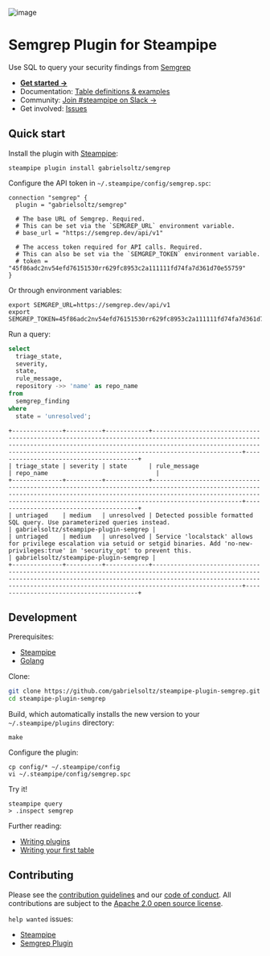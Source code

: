 ![image](https://hub.steampipe.io/images/plugins/gabrielsoltz/semgrep-social-graphic.png)

# Semgrep Plugin for Steampipe

Use SQL to query your security findings from [Semgrep](https://semgrep.dev/)

- **[Get started →](https://hub.steampipe.io/plugins/gabrielsoltz/semgrep)**
- Documentation: [Table definitions & examples](https://hub.steampipe.io/plugins/gabrielsoltz/semgrep/tables)
- Community: [Join #steampipe on Slack →](https://turbot.com/community/join)
- Get involved: [Issues](https://github.com/gabrielsoltz/steampipe-plugin-semgrep/issues)

## Quick start

Install the plugin with [Steampipe](https://steampipe.io):

```shell
steampipe plugin install gabrielsoltz/semgrep
```

Configure the API token in `~/.steampipe/config/semgrep.spc`:

```hcl
connection "semgrep" {
  plugin = "gabrielsoltz/semgrep"

  # The base URL of Semgrep. Required.
  # This can be set via the `SEMGREP_URL` environment variable.
  # base_url = "https://semgrep.dev/api/v1"

  # The access token required for API calls. Required.
  # This can also be set via the `SEMGREP_TOKEN` environment variable.
  # token = "45f86adc2nv54efd76151530rr629fc8953c2a111111fd74fa7d361d70e55759"
}
```

Or through environment variables:

```shell
export SEMGREP_URL=https://semgrep.dev/api/v1
export SEMGREP_TOKEN=45f86adc2nv54efd76151530rr629fc8953c2a111111fd74fa7d361d70e55759
```

Run a query:

```sql
select
  triage_state,
  severity,
  state,
  rule_message,
  repository ->> 'name' as repo_name
from
  semgrep_finding
where
  state = 'unresolved';
```

```
+--------------+----------+------------+-------------------------------------------------------------------------------------------------------------------------------------------------------------------------------------------------------------------------------------------+----------------------------------------+
| triage_state | severity | state      | rule_message                                                                                                                                                                                                                              | repo_name                              |
+--------------+----------+------------+-------------------------------------------------------------------------------------------------------------------------------------------------------------------------------------------------------------------------------------------+----------------------------------------+
| untriaged    | medium   | unresolved | Detected possible formatted SQL query. Use parameterized queries instead.                                                                                                                                                                 | gabrielsoltz/steampipe-plugin-semgrep |
| untriaged    | medium   | unresolved | Service 'localstack' allows for privilege escalation via setuid or setgid binaries. Add 'no-new-privileges:true' in 'security_opt' to prevent this.                                                                                       | gabrielsoltz/steampipe-plugin-semgrep |
+--------------+----------+------------+-------------------------------------------------------------------------------------------------------------------------------------------------------------------------------------------------------------------------------------------+----------------------------------------+
```

## Development

Prerequisites:

- [Steampipe](https://steampipe.io/downloads)
- [Golang](https://golang.org/doc/install)

Clone:

```sh
git clone https://github.com/gabrielsoltz/steampipe-plugin-semgrep.git
cd steampipe-plugin-semgrep
```

Build, which automatically installs the new version to your `~/.steampipe/plugins` directory:

```
make
```

Configure the plugin:

```
cp config/* ~/.steampipe/config
vi ~/.steampipe/config/semgrep.spc
```

Try it!

```
steampipe query
> .inspect semgrep
```

Further reading:

- [Writing plugins](https://steampipe.io/docs/develop/writing-plugins)
- [Writing your first table](https://steampipe.io/docs/develop/writing-your-first-table)

## Contributing

Please see the [contribution guidelines](https://github.com/turbot/steampipe/blob/main/CONTRIBUTING.md) and our [code of conduct](https://github.com/turbot/steampipe/blob/main/CODE_OF_CONDUCT.md). All contributions are subject to the [Apache 2.0 open source license](https://github.com/gabrielsoltz/steampipe-plugin-semgrep/blob/main/LICENSE).

`help wanted` issues:

- [Steampipe](https://github.com/turbot/steampipe/labels/help%20wanted)
- [Semgrep Plugin](https://github.com/gabrielsoltz/steampipe-plugin-semgrep/labels/help%20wanted)
